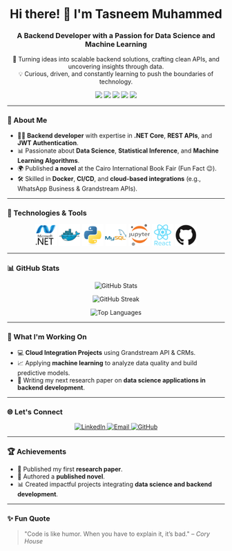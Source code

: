 <h1 align="center">
  Hi there! 👋 I'm <strong>Tasneem Muhammed</strong>
</h1>
<h3 align="center">
  A Backend Developer with a Passion for Data Science and Machine Learning
</h3>
<p align="center">
  🚀 Turning ideas into scalable backend solutions, crafting clean APIs, and uncovering insights through data.  
  <br>💡 Curious, driven, and constantly learning to push the boundaries of technology.
</p>

<p align="center">
  <img src="https://img.shields.io/badge/.NET_Core-5C2D91?style=for-the-badge&logo=dotnet&logoColor=white" />
  <img src="https://img.shields.io/badge/Docker-2496ED?style=for-the-badge&logo=docker&logoColor=white" />
  <img src="https://img.shields.io/badge/Data_Science-FFD700?style=for-the-badge&logo=python&logoColor=black" />
  <img src="https://img.shields.io/badge/SQL-CC2927?style=for-the-badge&logo=microsoftsqlserver&logoColor=white" />
  <img src="https://img.shields.io/badge/Machine_Learning-0769AD?style=for-the-badge&logo=jupyter&logoColor=white" />
</p>

---

### 🌟 About Me
- 👩‍💻 **Backend developer** with expertise in **.NET Core**, **REST APIs**, and **JWT Authentication**.
- 📊 Passionate about **Data Science**, **Statistical Inference**, and **Machine Learning Algorithms**.
- 🌍 Published **a novel** at the Cairo International Book Fair (Fun Fact 😉).
- 🛠️ Skilled in **Docker**, **CI/CD**, and **cloud-based integrations** (e.g., WhatsApp Business & Grandstream APIs).

---

### 🔧 Technologies & Tools
<p align="center">
  <img src="https://raw.githubusercontent.com/devicons/devicon/master/icons/dot-net/dot-net-original-wordmark.svg" alt=".NET Core" width="50" height="50" />
  <img src="https://raw.githubusercontent.com/devicons/devicon/master/icons/docker/docker-original.svg" alt="Docker" width="50" height="50" />
  <img src="https://raw.githubusercontent.com/devicons/devicon/master/icons/python/python-original.svg" alt="Python" width="50" height="50" />
  <img src="https://raw.githubusercontent.com/devicons/devicon/master/icons/mysql/mysql-original-wordmark.svg" alt="MySQL" width="50" height="50" />
  <img src="https://raw.githubusercontent.com/devicons/devicon/master/icons/jupyter/jupyter-original-wordmark.svg" alt="Jupyter" width="50" height="50" />
  <img src="https://raw.githubusercontent.com/devicons/devicon/master/icons/react/react-original-wordmark.svg" alt="React" width="50" height="50" />
  <img src="https://raw.githubusercontent.com/devicons/devicon/master/icons/github/github-original.svg" alt="GitHub" width="50" height="50" />
</p>

---

### 📊 GitHub Stats
<p align="center">
  <img src="https://github-readme-stats.vercel.app/api?username=TasneemEltabakh&show_icons=true&theme=radical" alt="GitHub Stats" />
</p>
<p align="center">
  <img src="https://github-readme-streak-stats.herokuapp.com/?user=TasneemEltabakh&theme=radical" alt="GitHub Streak" />
</p>
<p align="center">
  <img src="https://github-readme-stats.vercel.app/api/top-langs/?username=TasneemEltabakh&layout=compact&theme=radical" alt="Top Languages" />
</p>

---

### 🚀 What I'm Working On
- 💻 **Cloud Integration Projects** using Grandstream API & CRMs.
- 📈 Applying **machine learning** to analyze data quality and build predictive models.
- 📝 Writing my next research paper on **data science applications in backend development**.

---

### 🌐 Let's Connect
<p align="center">
  <a href="https://www.linkedin.com/in/tasneem-el-tabakh-5a79b0241/" target="_blank">
    <img src="https://img.shields.io/badge/LinkedIn-0077B5?style=for-the-badge&logo=linkedin&logoColor=white" alt="LinkedIn" />
  </a>
  <a href="mailto:tasneemeltabakhh@gmail.com">
    <img src="https://img.shields.io/badge/Email-D14836?style=for-the-badge&logo=gmail&logoColor=white" alt="Email" />
  </a>
  <a href="https://github.com/TasneemEltabakh" target="_blank">
    <img src="https://img.shields.io/badge/GitHub-181717?style=for-the-badge&logo=github&logoColor=white" alt="GitHub" />
  </a>
</p>

---

### 🏆 Achievements
- 🏅 Published my first **research paper**.
- 📘 Authored a **published novel**.
- 📊 Created impactful projects integrating **data science and backend development**.

---

### ✨ Fun Quote
> "Code is like humor. When you have to explain it, it’s bad." – *Cory House*

